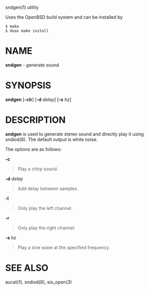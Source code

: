 sndgen(1) utility

Uses the OpenBSD build system and can be installed by

    $ make
    $ doas make install

# NAME

**sndgen** - generate sound

# SYNOPSIS

**sndgen**
\[**-clr**]
\[**-d**&nbsp;*delay*]
\[**-s**&nbsp;*hz*]

# DESCRIPTION

**sndgen**
is used to generate stereo sound and directly play it using sndiod(8).
The default output is white noise.

The options are as follows:

**-c**

> Play a chirp sound.

**-d** *delay*

> Add delay between samples.

**-l**

> Only play the left channel.

**-r**

> Only play the right channel.

**-s** *hz*

> Play a sine wave at the specified frequency.

# SEE ALSO

aucat(1),
sndiod(8),
sio\_open(3)
